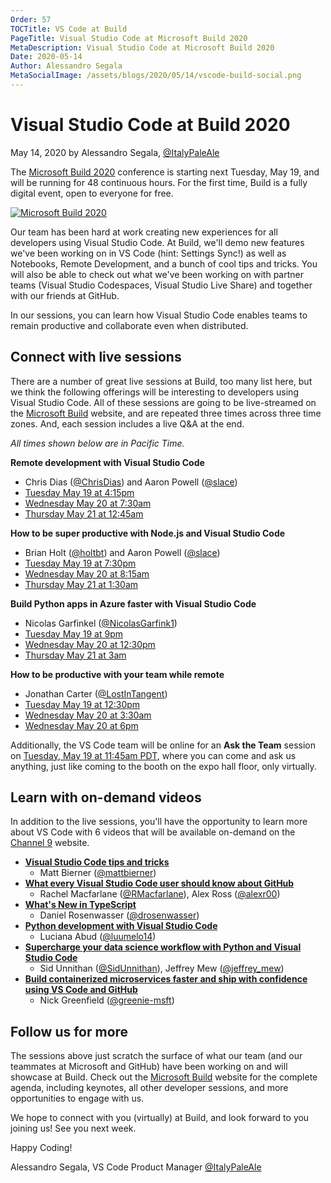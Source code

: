 ```yaml
---
Order: 57
TOCTitle: VS Code at Build
PageTitle: Visual Studio Code at Microsoft Build 2020
MetaDescription: Visual Studio Code at Microsoft Build 2020
Date: 2020-05-14
Author: Alessandro Segala
MetaSocialImage: /assets/blogs/2020/05/14/vscode-build-social.png
---
```

# Visual Studio Code at Build 2020

May 14, 2020 by Alessandro Segala, [@ItalyPaleAle](https://twitter.com/ItalyPaleAle)

The [Microsoft Build 2020](https://mybuild.microsoft.com) conference is starting next Tuesday, May 19, and will be running for 48 continuous hours. For the first time, Build is a fully digital event, open to everyone for free.

[![Microsoft Build 2020](build-2020.png)](https://mybuild.microsoft.com)

Our team has been hard at work creating new experiences for all developers using Visual Studio Code. At Build, we'll demo new features we've been working on in VS Code (hint: Settings Sync!) as well as Notebooks, Remote Development, and a bunch of cool tips and tricks. You will also be able to check out what we've been working on with partner teams (Visual Studio Codespaces, Visual Studio Live Share) and together with our friends at GitHub.

In our sessions, you can learn how Visual Studio Code enables teams to remain productive and collaborate even when distributed.

## Connect with live sessions

There are a number of great live sessions at Build, too many list here, but we think the following offerings will be interesting to developers using Visual Studio Code. All of these sessions are going to be live-streamed on the [Microsoft Build](https://mybuild.microsoft.com/) website, and are repeated three times across three time zones. And, each session includes a live Q&A at the end.

*All times shown below are in Pacific Time.*

**Remote development with Visual Studio Code**

* Chris Dias ([@ChrisDias](https://twitter.com/ChrisDias)) and Aaron Powell ([@slace](https://twitter.com/slace))
* [Tuesday May 19 at 4:15pm](https://mybuild.microsoft.com/sessions/44eb0651-9449-4a50-b344-638ec520e042)
* [Wednesday May 20 at 7:30am](https://mybuild.microsoft.com/sessions/5bf61d0b-f4af-4b2e-bcb4-56829ada4e5b)
* [Thursday May 21 at 12:45am](https://mybuild.microsoft.com/sessions/98051ab8-b26e-4582-9215-5d21f2b18afd)

**How to be super productive with Node.js and Visual Studio Code**

* Brian Holt ([@holtbt](https://twitter.com/holtbt)) and Aaron Powell ([@slace](https://twitter.com/slace))
* [Tuesday May 19 at 7:30pm](https://mybuild.microsoft.com/sessions/28de040a-934e-4890-9168-58501e070653)
* [Wednesday May 20 at 8:15am](https://mybuild.microsoft.com/sessions/a908c4f8-210f-49b4-a7fe-671b4e3890f9)
* [Thursday May 21 at 1:30am](https://mybuild.microsoft.com/sessions/0f743b92-55fd-4c51-8ac5-bc30b56e07e1)

**Build Python apps in Azure faster with Visual Studio Code**

* Nicolas Garfinkel ([@NicolasGarfink1](https://twitter.com/NicolasGarfink1))
* [Tuesday May 19 at 9pm](https://mybuild.microsoft.com/sessions/4b7d35d7-7af8-442d-953a-abcc12627d24)
* [Wednesday May 20 at 12:30pm](https://mybuild.microsoft.com/sessions/314e756d-b145-4d84-90c1-1aea9235df72)
* [Thursday May 21 at 3am](https://mybuild.microsoft.com/sessions/b7a2db58-78fb-49b8-9372-66cd63f2f26f)

**How to be productive with your team while remote**

* Jonathan Carter ([@LostInTangent](https://twitter.com/LostInTangent))
* [Tuesday May 19 at 12:30pm](https://mybuild.microsoft.com/sessions/a0d2222c-cbd4-42ad-9471-88f91dc639f7)
* [Wednesday May 20 at 3:30am](https://mybuild.microsoft.com/sessions/a0e69c1b-96e9-452a-9b3f-91665f4a51cf)
* [Wednesday May 20 at 6pm](https://mybuild.microsoft.com/sessions/ef29e80e-19e3-4a51-a32c-75dc8e58820b)

Additionally, the VS Code team will be online for an **Ask the Team** session on [Tuesday, May 19 at 11:45am PDT](https://mybuild.microsoft.com/sessions/be31cf74-1b32-4ac5-9673-333bc6018b18), where you can come and ask us anything, just like coming to the booth on the expo hall floor, only virtually.

## Learn with on-demand videos

In addition to the live sessions, you'll have the opportunity to learn more about VS Code with 6 videos that will be available on-demand on the [Channel 9](https://channel9.msdn.com/Events/Build/2020) website.

* [**Visual Studio Code tips and tricks**](https://aka.ms/Build2020AppDev-VSCodeTips)
  * Matt Bierner ([@mattbierner](https://twitter.com/mattbierner))
* [**What every Visual Studio Code user should know about GitHub**](https://aka.ms/Build2020AppDev-VSCodeAndGitHub)
  * Rachel Macfarlane ([@RMacfarlane](https://github.com/RMacfarlane)), Alex Ross ([@alexr00](https://github.com/alexr00))
* [**What's New in TypeScript**](https://aka.ms/Build2020AppDev-TypeScript)
  * Daniel Rosenwasser ([@drosenwasser](https://twitter.com/drosenwasser))
* [**Python development with Visual Studio Code**](https://aka.ms/Build2020AppDev-Python)
  * Luciana Abud ([@luumelo14](https://twitter.com/luumelo14))
* [**Supercharge your data science workflow with Python and Visual Studio Code**](https://aka.ms/Build2020AppDev-DataScience)
  * Sid Unnithan ([@SidUnnithan](https://twitter.com/SidUnnithan)), Jeffrey Mew ([@jeffrey_mew](https://twitter.com/jeffrey_mew))
* [**Build containerized microservices faster and ship with confidence using VS Code and GitHub**](https://aka.ms/Build2020AppDev-InnerLoops)
  * Nick Greenfield ([@greenie-msft](https://github.com/greenie-msft))

## Follow us for more

The sessions above just scratch the surface of what our team (and our teammates at Microsoft and GitHub) have been working on and will showcase at Build. Check out the [Microsoft Build](https://mybuild.microsoft.com/) website for the complete agenda, including keynotes, all other developer sessions, and more opportunities to engage with us.

We hope to connect with you (virtually) at Build, and look forward to you joining us! See you next week.

Happy Coding!

Alessandro Segala, VS Code Product Manager [@ItalyPaleAle](https://twitter.com/ItalyPaleAle)
